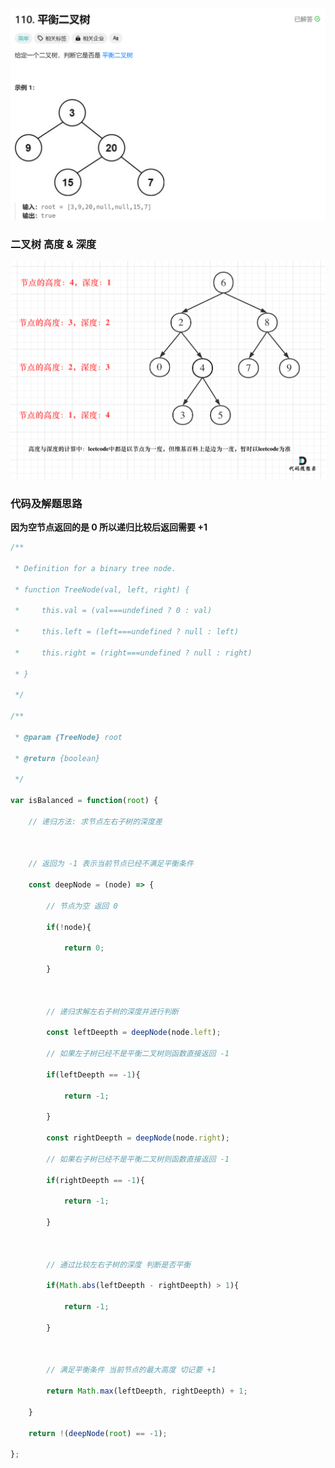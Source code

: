 
![Pasted image 20241122092328](https://raw.githubusercontent.com/SimonWuZY/MarkdownPics/main/imgs/Pasted%20image%2020241122092328.png)

### 二叉树 高度 & 深度

![Pasted image 20241122092555](https://raw.githubusercontent.com/SimonWuZY/MarkdownPics/main/imgs/Pasted%20image%2020241122092555.png)

### 代码及解题思路

**因为空节点返回的是 0 所以递归比较后返回需要 +1**

```js
/**

 * Definition for a binary tree node.

 * function TreeNode(val, left, right) {

 *     this.val = (val===undefined ? 0 : val)

 *     this.left = (left===undefined ? null : left)

 *     this.right = (right===undefined ? null : right)

 * }

 */

/**

 * @param {TreeNode} root

 * @return {boolean}

 */

var isBalanced = function(root) {

    // 递归方法: 求节点左右子树的深度差

  

    // 返回为 -1 表示当前节点已经不满足平衡条件

    const deepNode = (node) => {

        // 节点为空 返回 0

        if(!node){

            return 0;

        }

  

        // 递归求解左右子树的深度并进行判断

        const leftDeepth = deepNode(node.left);

        // 如果左子树已经不是平衡二叉树则函数直接返回 -1

        if(leftDeepth == -1){

            return -1;

        }

        const rightDeepth = deepNode(node.right);

        // 如果右子树已经不是平衡二叉树则函数直接返回 -1

        if(rightDeepth == -1){

            return -1;

        }

  

        // 通过比较左右子树的深度 判断是否平衡

        if(Math.abs(leftDeepth - rightDeepth) > 1){

            return -1;

        }

  

        // 满足平衡条件 当前节点的最大高度 切记要 +1

        return Math.max(leftDeepth, rightDeepth) + 1;

    }

    return !(deepNode(root) == -1);

};
```